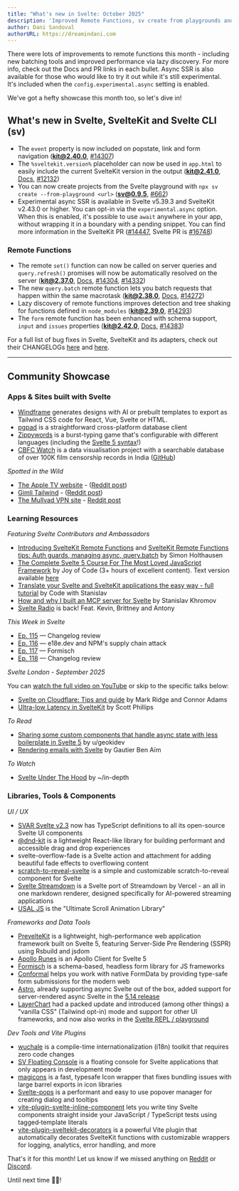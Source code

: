 ```yaml
---
title: "What's new in Svelte: October 2025"
description: 'Improved Remote Functions, sv create from playgrounds and experimental async SSR'
author: Dani Sandoval
authorURL: https://dreamindani.com
---
```


There were lots of improvements to remote functions this month - including new batching tools and improved performance via lazy discovery. For more info, check out the Docs and PR links in each bullet. Async SSR is also available for those who would like to try it out while it's still experimental. It's included when the `config.experimental.async` setting is enabled.

We've got a hefty showcase this month too, so let's dive in!

## What's new in Svelte, SvelteKit and Svelte CLI (sv)

- The `event` property is now included on popstate, link and form navigation (**kit@2.40.0**, [#14307](https://github.com/sveltejs/kit/pull/14307))
- The `%sveltekit.version%` placeholder can now be used in `app.html` to easily include the current SvelteKit version in the output (**kit@2.41.0**, [Docs](https://svelte.dev/docs/kit/project-structure#Project-files-src), [#12132](https://github.com/sveltejs/kit/pull/12132))
- You can now create projects from the Svelte playground with `npx sv create --from-playground <url>` (**sv@0.9.5**, [#662](https://github.com/sveltejs/cli/pull/662))
- Experimental async SSR is available in Svelte v5.39.3 and SvelteKit v2.43.0 or higher. You can opt-in via the `experimental.async` option. When this is enabled, it's possible to use `await` anywhere in your app, without wrapping it in a boundary with a pending snippet. You can find more information in the SvelteKit PR ([#14447](https://github.com/sveltejs/kit/pull/14447), Svelte PR is [#16748](https://github.com/sveltejs/svelte/pull/16748))

### Remote Functions

- The remote `set()` function can now be called on server queries and `query.refresh()` promises will now be automatically resolved on the server (**kit@2.37.0**, [Docs](https://svelte.dev/docs/kit/remote-functions), [#14304](https://github.com/sveltejs/kit/pull/14304), [#14332](https://github.com/sveltejs/kit/pull/14332))
- The new `query.batch` remote function lets you batch requests that happen within the same macrotask (**kit@2.38.0**, [Docs](https://svelte.dev/docs/kit/remote-functions#query.batch), [#14272](https://github.com/sveltejs/kit/pull/14272))
- Lazy discovery of remote functions improves detection and tree shaking for functions defined in `node_modules` (**kit@2.39.0**, [#14293](https://github.com/sveltejs/kit/pull/14293))
- The `form` remote function has been enhanced with schema support, `input` and `issues` properties (**kit@2.42.0**, [Docs](https://svelte.dev/docs/kit/remote-functions#form), [#14383](https://github.com/sveltejs/kit/pull/14383))

For a full list of bug fixes in Svelte, SvelteKit and its adapters, check out their CHANGELOGs [here](https://github.com/sveltejs/svelte/blob/main/packages/svelte/CHANGELOG.md) and [here](https://github.com/sveltejs/kit/tree/main/packages).

---

## Community Showcase

### Apps & Sites built with Svelte

- [Windframe](https://windframe.dev/) generates designs with AI or prebuilt templates to export as Tailwind CSS code for React, Vue, Svelte or HTML.
- [pgpad](https://github.com/vrmiguel/pgpad) is a straightforward cross-platform database client
- [Zippywords](https://www.zippywords.com/words/en) is a burst-typing game that's configurable with different languages (including the [Svelte 5 syntax](https://www.zippywords.com/code/Svelte%205)!)
- [CBFC Watch](https://cbfc.watch/) is a data visualisation project with a searchable database of over 100K film censorship records in India ([GitHub](https://github.com/diagram-chasing/cbfc-watch))

_Spotted in the Wild_

- [The Apple TV website](https://tv.apple.com/) - ([Reddit post](https://www.reddit.com/r/sveltejs/comments/1n6i96i/the_appletv_website_uses_svelte/))
- [Gimli Tailwind](https://gimli.app/tailwind) - ([Reddit post](https://www.reddit.com/r/sveltejs/comments/1nbmoeq/the_most_popular_devtools_extension_for/))
- [The Mullvad VPN site](https://mullvad.net/en) - [Reddit post](https://www.reddit.com/r/sveltejs/comments/1nhe6t6/mullvad_vpn_uses_sveltekit_for_their_site/)

### Learning Resources

_Featuring Svelte Contributors and Ambassadors_

- [Introducing SvelteKit Remote Functions](https://www.youtube.com/watch?v=0hy7PCbXyqs) and [SvelteKit Remote Functions tips: Auth guards, managing async, query.batch](https://www.youtube.com/watch?v=z0f7NLPdLYE) by Simon Holthausen
- [The Complete Svelte 5 Course For The Most Loved JavaScript Framework](https://www.youtube.com/watch?v=B2MhkPtBWs4) by Joy of Code (3+ hours of excellent content). Text version available [here](https://joyofcode.xyz/learn-svelte)
- [Translate your Svelte and SvelteKit applications the easy way - full tutorial](https://www.youtube.com/watch?v=d0RPeuC4JL8) by Code with Stanislav
- [How and why I built an MCP server for Svelte](https://khromov.se/how-and-why-i-built-an-mcp-server-for-svelte/) by Stanislav Khromov
- [Svelte Radio](https://share.transistor.fm/s/a5f8c4c6) is back! Feat. Kevin, Brittney and Antony

_This Week in Svelte_

- [Ep. 115](https://www.youtube.com/watch?v=PHk7YFAFvfg) — Changelog review
- [Ep. 116](https://www.youtube.com/watch?v=sTepLQwJIVo) — e18e.dev and NPM's supply chain attack
- [Ep. 117](https://www.youtube.com/watch?v=E0xQXa4qQGY) — Formisch
- [Ep. 118](https://www.youtube.com/watch?v=eBXjXfUiuiA) — Changelog review

_Svelte London - September 2025_

You can [watch the full video on YouTube](https://www.youtube.com/watch?v=odCWAAaTNSQ) or skip to the specific talks below:

- [Svelte on Cloudflare: Tips and guide](https://www.youtube.com/live/odCWAAaTNSQ?si=2Eej24zu2ZXUEljs&t=412) by Mark Ridge and Connor Adams
- [Ultra-low Latency in SvelteKit](https://www.youtube.com/live/odCWAAaTNSQ?si=4Eyh2SUwA26waECz&t=2563) by Scott Phillips

_To Read_

- [Sharing some custom components that handle async state with less boilerplate in Svelte 5](https://www.reddit.com/r/sveltejs/comments/1niyflq/sharing_some_custom_components_that_handle_async/) by u/geokidev
- [Rendering emails with Svelte](https://github.com/GauBen/svelte-emails) by Gautier Ben Aïm

_To Watch_

- [Svelte Under The Hood](https://www.youtube.com/watch?v=GsjfEmTS4x8) by ~/in-depth

### Libraries, Tools & Components

_UI / UX_

- [SVAR Svelte v2.3](https://github.com/svar-widgets) now has TypeScript definitions to all its open-source Svelte UI components
- [@dnd-kit](https://www.npmjs.com/package/@dnd-kit-svelte/svelte) is a lightweight React-like library for building performant and accessible drag and drop experiences
- svelte-overflow-fade is a Svelte action and attachment for adding beautiful fade effects to overflowing content
- [scratch-to-reveal-svelte](https://github.com/dellamora/scratch-to-reveal-svelte) is a simple and customizable scratch-to-reveal component for Svelte
- [Svelte Streamdown](https://svelte-streamdown.beynar.workers.dev/) is a Svelte port of Streamdown by Vercel - an all in one markdown renderer, designed specifically for AI-powered streaming applications
- [USAL JS](https://usal.dev/) is the "Ultimate Scroll Animation Library"

_Frameworks and Data Tools_

- [PrevelteKit](https://github.com/tbocek/preveltekit) is a lightweight, high-performance web application framework built on Svelte 5, featuring Server-Side Pre Rendering (SSPR) using Rsbuild and jsdom
- [Apollo Runes](https://apollo-runes-docs.vercel.app/) is an Apollo Client for Svelte 5
- [Formisch](https://github.com/fabian-hiller/formisch) is a schema-based, headless form library for JS frameworks
- [Conformal](https://github.com/marcomuser/conformal) helps you work with native FormData by providing type-safe form submissions for the modern web
- [Astro](https://astro.build), already supporting async Svelte out of the box, added support for server-rendered async Svelte in the [5.14 release](https://astro.build/blog/astro-5140/#async-rendering-support-for-svelte)
- [LayerChart](https://github.com/techniq/layerchart/releases/tag/layerchart%402.0.0-next.39) had a packed update and introduced (among other things) a "vanilla CSS" (Tailwind opt-in) mode and support for other UI frameworks, and now also works in the [Svelte REPL / playground](https://svelte.dev/playground/c5e73cb55a0045cca83e74b5cdfa3b65?version=5.39.6)

_Dev Tools and Vite Plugins_

- [wuchale](https://github.com/wuchalejs/wuchale) is a compile-time internationalization (i18n) toolkit that requires zero code changes
- [SV Floating Console](https://www.npmjs.com/package/sv-console) is a floating console for Svelte applications that only appears in development mode
- [magicons](https://github.com/propolies/magicons) is a fast, typesafe Icon wrapper that fixes bundling issues with large barrel exports in icon libraries
- [Svelte-pops](https://svelte-pops.vercel.app/docs/overview) is a performant and easy to use popover manager for creating dialog and tooltips
- [vite-plugin-svelte-inline-component](https://github.com/hanielu/vite-plugin-svelte-inline-component) lets you write tiny Svelte components straight inside your JavaScript / TypeScript tests using tagged‑template literals
- [vite-plugin-sveltekit-decorators](https://github.com/KiraPC/vite-plugin-sveltekit-decorators) is a powerful Vite plugin that automatically decorates SvelteKit functions with customizable wrappers for logging, analytics, error handling, and more

That's it for this month! Let us know if we missed anything on [Reddit](https://www.reddit.com/r/sveltejs/) or [Discord](https://discord.gg/svelte).

Until next time 👋🏼!
